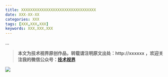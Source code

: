 ```yaml
---
title: XXXXXXXXXXXXXXXXXXXXXXXXXXXXXXXXX
date: XXX-XX-XX
categories: XXX
tags: [XXX,XXX,XXX]
keywords: XXX,XXX,XXX
---
```


...

<!-- more -->

> **本文为技术视界原创作品，转载请注明原文出处：http://xxxxxx ，欢迎关注我的微信公众号：[技术视界](https://diycode.b0.upaiyun.com/photo/2017/a3fc893f2cf4d4ab33ac32666d00a793.jpg)**

![](https://diycode.b0.upaiyun.com/photo/2017/a3fc893f2cf4d4ab33ac32666d00a793.jpg)


